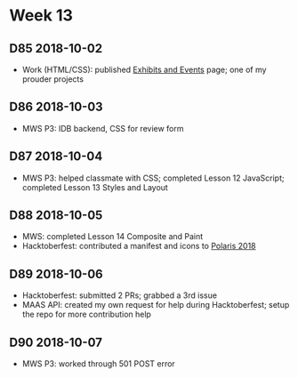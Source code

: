 # Week 13

## D85 2018-10-02

- Work (HTML/CSS): published [Exhibits and Events](https://museums.alaska.gov/asm/exhibits-events.html) page; one of my prouder projects

## D86 2018-10-03

- MWS P3: IDB backend, CSS for review form

## D87 2018-10-04

- MWS P3: helped classmate with CSS; completed Lesson 12 JavaScript; completed Lesson 13 Styles and Layout

## D88 2018-10-05

- MWS: completed Lesson 14 Composite and Paint
- Hacktoberfest: contributed a manifest and icons to [Polaris 2018](https://github.com/tanaypratap/polaris-2018)
 
## D89 2018-10-06

- Hacktoberfest: submitted 2 PRs; grabbed a 3rd issue
- MAAS API: created my own request for help during Hacktoberfest; setup the repo for more contribution help

## D90 2018-10-07

- MWS P3: worked through 501 POST error
